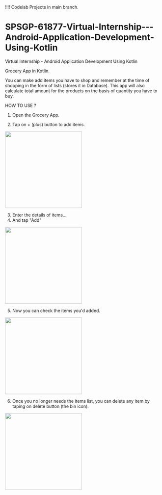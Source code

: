 !!!! Codelab Projects in main branch.

# SPSGP-61877-Virtual-Internship---Android-Application-Development-Using-Kotlin
Virtual Internship - Android Application Development Using Kotlin

Grocery App in Kotlin.

You can make add items you have to shop and remember at the time of shopping in the form of lists (stores it in Database).
This app will also calculate total amount for the products on the basis of quantity you have to buy.

HOW TO USE ?

1. Open the Grocery App.

2. Tap on + (plus) button to add items.

<img src="https://user-images.githubusercontent.com/82459706/191721574-c19b50f9-982d-4f91-aaca-a16c22838d89.png" width="250">

3. Enter the details of items...
4. And tap "Add"

<img src="https://user-images.githubusercontent.com/82459706/191723402-64b8ce7b-c8df-4018-a968-0ccfbb3b25ce.png" width="250">

5. Now you can check the items you'd added.

<img src="https://user-images.githubusercontent.com/82459706/191723827-ab0f5155-cce2-4a18-98cd-e9199d8e9b60.png" width="250">

6. Once you no longer needs the items list, you can delete any item by taping on delete button (the bin icon).

<img src="https://user-images.githubusercontent.com/82459706/191723850-9793afcc-bc42-43a0-a129-aec4ee5580ad.png" width="250">
